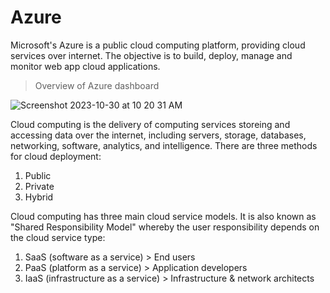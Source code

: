 # Azure

Microsoft's Azure is a public cloud computing platform, providing cloud services over internet. The objective is to build, deploy, manage and monitor web app cloud applications.

> Overview of Azure dashboard

![Screenshot 2023-10-30 at 10 20 31 AM](https://github.com/shiyunc/app-data/assets/48885389/ddca12e8-f952-44d3-ac2c-76095a077ddc)

Cloud computing is the delivery of computing services storeing and accessing data over the internet, including servers, storage, databases, networking, software, analytics, and intelligence. There are three methods for cloud deployment:

1. Public
2. Private
3. Hybrid

Cloud computing has three main cloud service models. It is also known as "Shared Responsibility Model" whereby the user responsibility depends on the cloud service type: 

1. SaaS (software as a service) > End users
2. PaaS (platform as a service) > Application developers
3. IaaS (infrastructure as a service) > Infrastructure & network architects

